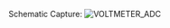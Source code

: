 Schematic Capture:
![VOLTMETER_ADC](https://github.com/parhamsoltani/avr_projects/assets/70743729/454b05b0-aa5d-4c8b-a7d3-a7e394f74d43)
